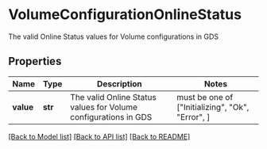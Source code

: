 # VolumeConfigurationOnlineStatus

The valid Online Status values for Volume configurations in GDS

## Properties
Name | Type | Description | Notes
------------ | ------------- | ------------- | -------------
**value** | **str** | The valid Online Status values for Volume configurations in GDS |  must be one of ["Initializing", "Ok", "Error", ]

[[Back to Model list]](../README.md#documentation-for-models) [[Back to API list]](../README.md#documentation-for-api-endpoints) [[Back to README]](../README.md)


